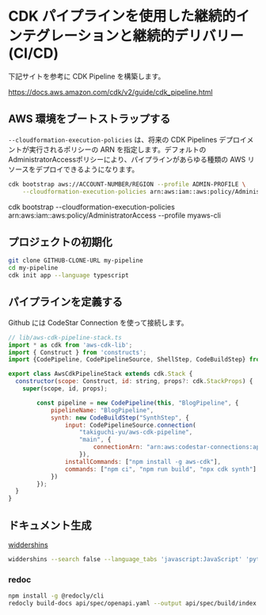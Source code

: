 # CDK パイプラインを使用した継続的インテグレーションと継続的デリバリー (CI/CD)

下記サイトを参考に CDK Pipeline を構築します。

https://docs.aws.amazon.com/cdk/v2/guide/cdk_pipeline.html

## AWS 環境をブートストラップする

`--cloudformation-execution-policies` は、将来の CDK Pipelines デプロイメントが実行されるポリシーの ARN を指定します。デフォルトの AdministratorAccessポリシーにより、パイプラインがあらゆる種類の AWS リソースをデプロイできるようになります。

```bash
cdk bootstrap aws://ACCOUNT-NUMBER/REGION --profile ADMIN-PROFILE \
    --cloudformation-execution-policies arn:aws:iam::aws:policy/AdministratorAccess
```

cdk bootstrap --cloudformation-execution-policies arn:aws:iam::aws:policy/AdministratorAccess --profile myaws-cli

## プロジェクトの初期化

```bash
git clone GITHUB-CLONE-URL my-pipeline
cd my-pipeline
cdk init app --language typescript
```

## パイプラインを定義する

Github には CodeStar Connection を使って接続します。

```js
// lib/aws-cdk-pipeline-stack.ts
import * as cdk from 'aws-cdk-lib';
import { Construct } from 'constructs';
import {CodePipeline, CodePipelineSource, ShellStep, CodeBuildStep} from 'aws-cdk-lib/pipelines'

export class AwsCdkPipelineStack extends cdk.Stack {
  constructor(scope: Construct, id: string, props?: cdk.StackProps) {
    super(scope, id, props);

		const pipeline = new CodePipeline(this, "BlogPipeline", {
			pipelineName: "BlogPipeline",
			synth: new CodeBuildStep("SynthStep", {
				input: CodePipelineSource.connection(
					"takiguchi-yu/aws-cdk-pipeline",
					"main", {
						connectionArn: "arn:aws:codestar-connections:ap-northeast-1:887277492962:connection/a6c5beb2-34a4-4224-99a9-0332ee4a054c"
					}),
				installCommands: ["npm install -g aws-cdk"],
				commands: ["npm ci", "npm run build", "npx cdk synth"]
			})
		});
  }
}
```

## ドキュメント生成

[widdershins](https://github.com/Mermade/widdershins)

```bash
widdershins --search false --language_tabs 'javascript:JavaScript' 'python:Python' 'java:Java' --summary ./api/openapi.yaml -o ./slate/source/index.html.md
```

### redoc 

```bash
npm install -g @redocly/cli
redocly build-docs api/spec/openapi.yaml --output api/spec/build/index.html --title "Page Title"
```

